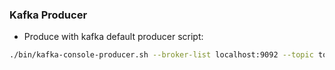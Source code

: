 ### Kafka Producer

- Produce with kafka default producer script:
```sh
./bin/kafka-console-producer.sh --broker-list localhost:9092 --topic topic-name
```
